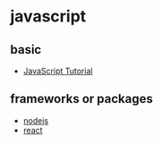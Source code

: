 # javascript

## basic

* [JavaScript Tutorial](https://www.w3schools.com/js/)

## frameworks or packages

* [nodejs](https://nodejs.org/en)
* [react](https://zh-hant.legacy.reactjs.org/)